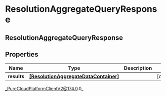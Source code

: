 # ResolutionAggregateQueryResponse

## ResolutionAggregateQueryResponse

## Properties

|Name | Type | Description | Notes|
|------------ | ------------- | ------------- | -------------|
| **results** | [**[ResolutionAggregateDataContainer]**]([ResolutionAggregateDataContainer]) |  | [optional] |



_PureCloudPlatformClientV2@174.0.0_
